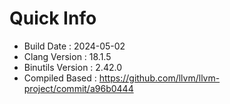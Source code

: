 # Quick Info
* Build Date : 2024-05-02
* Clang Version : 18.1.5
* Binutils Version : 2.42.0
* Compiled Based : https://github.com/llvm/llvm-project/commit/a96b0444
